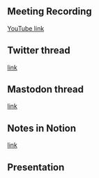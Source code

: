 ## Meeting Recording

[YouTube link](---)

## Twitter thread

[link](---)

## Mastodon thread

[link](---)

## Notes in Notion

[link](---)

## Presentation
